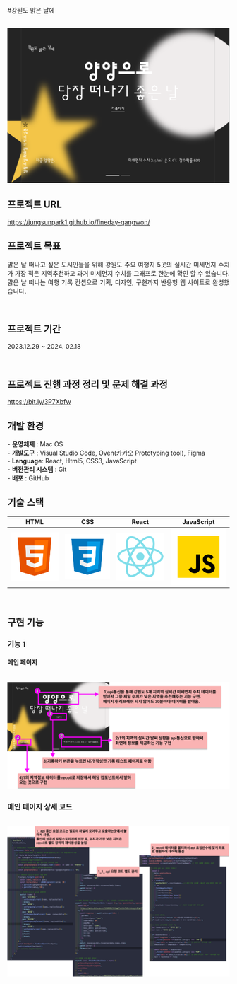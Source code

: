 #강원도 맑은 날에

<p align="center">
  <br>
  <img src="./introduce/fineday-gangwon-main.png">
  <br>
</p>

## 프로젝트 URL

https://jungsunpark1.github.io/fineday-gangwon/

## 프로젝트 목표

<p align="justify">
맑은 날 떠나고 싶은 도시인들을 위해 강원도 주요 여행지 5곳의 실시간 미세먼지 수치가 가장 적은 지역추천하고 과거 미세먼지 수치를 그래프로 한눈에 확인 할 수 있습니다. 맑은 날 떠나는 여행 기록 컨셉으로 기획, 디자인, 구현까지 반응형 웹 사이트로 완성했습니다.</p>

<br>

## 프로젝트 기간

<p align="justify">
2023.12.29 ~ 2024. 02.18
</p>

<br>

## 프로젝트 진행 과정 정리 및 문제 해결 과정

https://bit.ly/3P7Xbfw

## 개발 환경

<p align="justify">
  - <b>운영체제</b>	: Mac OS
  <br>
- <b>개발도구</b>	: Visual Studio Code, Oven(카카오 Prototyping tool), Figma
  <br>
- <b>Language</b>: React, Html5, CSS3, JavaScript
  <br>
- <b>버전관리 시스템</b>	: Git
  <br>
- <b>배포</b>	: GitHub
  <br>
</p>

## 기술 스택

|  HTML   |  CSS   |  React   | JavaScript |
| :-----: | :----: | :------: | :--------: |
| ![html] | ![css] | ![react] |   ![js]    |

<br>

## 구현 기능

### 기능 1 
#### 메인 페이지 

 <br>
  <img src="./introduce/slides/slide1.png">
  <br>

### 메인 페이지 상세 코드

   <br>
  <img src="./introduce/slides/slide2.png">
  <br>

<!--  -->

[js]: ./introduce/icons/javascript.svg
[html]: ./introduce/icons/html.svg
[css]: ./introduce/icons/css.svg
[react]: ./introduce/icons/react.svg
